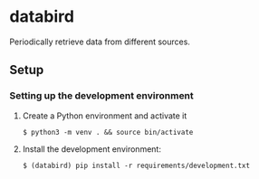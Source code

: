 # databird

Periodically retrieve data from different sources.

## Setup

### Setting up the development environment

1. Create a Python environment and activate it
   ``` shell
   $ python3 -m venv . && source bin/activate
   ```
2. Install the development environment:
   ``` shell
   $ (databird) pip install -r requirements/development.txt
   ```
